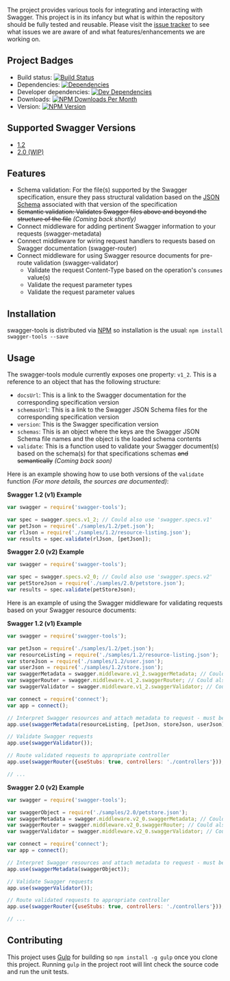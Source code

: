 The project provides various tools for integrating and interacting with Swagger.  This project is in its infancy but
what is within the repository should be fully tested and reusable.  Please visit the [issue tracker][project-issues] to
see what issues we are aware of and what features/enhancements we are working on.

## Project Badges

* Build status: [![Build Status](https://travis-ci.org/apigee-127/swagger-tools.svg)](https://travis-ci.org/apigee-127/swagger-tools)
* Dependencies: [![Dependencies](https://david-dm.org/apigee-127/swagger-tools.svg)](https://david-dm.org/apigee-127/swagger-tools)
* Developer dependencies: [![Dev Dependencies](https://david-dm.org/apigee-127/swagger-tools/dev-status.svg)](https://david-dm.org/apigee-127/swagger-tools#info=devDependencies&view=table)
* Downloads: [![NPM Downloads Per Month](http://img.shields.io/npm/dm/swagger-tools.svg)](https://www.npmjs.org/package/swagger-tools)
* Version: [![NPM Version](http://img.shields.io/npm/v/swagger-tools.svg)](https://www.npmjs.org/package/swagger-tools)

## Supported Swagger Versions

* [1.2][swagger-docs-v1_2]
* [2.0 (WIP)][swagger-docs-v2_0]

## Features

* Schema validation: For the file(s) supported by the Swagger specification, ensure they pass structural validation
based on the [JSON Schema][json-schema] associated with that version of the specification
* ~~Semantic validation: Validates Swagger files above and beyond the structure of the file~~ _(Coming back shortly)_
* Connect middleware for adding pertinent Swagger information to your requests (swagger-metadata)
* Connect middleware for wiring request handlers to requests based on Swagger documentation (swagger-router)
* Connect middleware for using Swagger resource documents for pre-route validation (swagger-validator)
    * Validate the request Content-Type based on the operation's `consumes` value(s)
    * Validate the request parameter types
    * Validate the request parameter values

## Installation

swagger-tools is distributed via [NPM][npm] so installation is the usual: `npm install swagger-tools --save`

## Usage

The swagger-tools module currently exposes one property: `v1_2`.  This is a reference to an object that has the
following structure:

* `docsUrl`: This is a link to the Swagger documentation for the corresponding specification version
* `schemasUrl`: This is a link to the Swagger JSON Schema files for the corresponding specification version
* `version`: This is the Swagger specification version
* `schemas`: This is an object where the keys are the Swagger JSON Schema file names and the object is the loaded schema
contents
* `validate`: This is a function used to validate your Swagger document(s) based on the schema(s) for that
specifications schemas ~~and semantically~~ _(Coming back soon)_

Here is an example showing how to use both versions of the `validate` function *(For more details, the sources are
documented)*:

**Swagger 1.2 (v1) Example**

```javascript
var swagger = require('swagger-tools');

var spec = swagger.specs.v1_2; // Could also use 'swagger.specs.v1'
var petJson = require('./samples/1.2/pet.json');
var rlJson = require('./samples/1.2/resource-listing.json');
var results = spec.validate(rlJson, [petJson]);
```

**Swagger 2.0 (v2) Example**

```javascript
var swagger = require('swagger-tools');

var spec = swagger.specs.v2_0; // Could also use 'swagger.specs.v2'
var petStoreJson = require('./samples/2.0/petstore.json');
var results = spec.validate(petStoreJson);
```

Here is an example of using the Swagger middleware for validating requests based on your Swagger resource documents:

**Swagger 1.2 (v1) Example**

```javascript
var swagger = require('swagger-tools');

var petJson = require('./samples/1.2/pet.json');
var resourceListing = require('./samples/1.2/resource-listing.json');
var storeJson = require('./samples/1.2/user.json');
var userJson = require('./samples/1.2/store.json');
var swaggerMetadata = swagger.middleware.v1_2.swaggerMetadata; // Could also use 'swagger.metadata.v1.swaggerMetadata'
var swaggerRouter = swagger.middleware.v1_2.swaggerRouter; // Could also use 'swagger.metadata.v1.swaggerRouter'
var swaggerValidator = swagger.middleware.v1_2.swaggerValidator; // Could also use 'swagger.metadata.v1.swaggerValidator'

var connect = require('connect');
var app = connect();

// Interpret Swagger resources and attach metadata to request - must be first in swagger-tools middleware chain
app.use(swaggerMetadata(resourceListing, [petJson, storeJson, userJson]));

// Validate Swagger requests
app.use(swaggerValidator());

// Route validated requests to appropriate controller
app.use(swaggerRouter({useStubs: true, controllers: './controllers'}));

// ...
```

**Swagger 2.0 (v2) Example**

```javascript
var swagger = require('swagger-tools');

var swaggerObject = require('./samples/2.0/petstore.json');
var swaggerMetadata = swagger.middleware.v2_0.swaggerMetadata; // Could also use 'swagger.metadata.v2.swaggerMetadata'
var swaggerRouter = swagger.middleware.v2_0.swaggerRouter; // Could also use 'swagger.metadata.v2.swaggerRouter'
var swaggerValidator = swagger.middleware.v2_0.swaggerValidator; // Could also use 'swagger.metadata.v2.swaggerValidator'

var connect = require('connect');
var app = connect();

// Interpret Swagger resources and attach metadata to request - must be first in swagger-tools middleware chain
app.use(swaggerMetadata(swaggerObject));

// Validate Swagger requests
app.use(swaggerValidator());

// Route validated requests to appropriate controller
app.use(swaggerRouter({useStubs: true, controllers: './controllers'}));

// ...
```

## Contributing

This project uses [Gulp][gulp] for building so `npm install -g gulp` once you clone this project.  Running `gulp` in the
project root will lint check the source code and run the unit tests.

[gulp]: http://gulpjs.com/
[json-schema]: http://json-schema.org/
[npm]: https://www.npmjs.org/
[project-issues]: https://github.com/apigee/swagger-tools/issues
[swagger]: https://helloreverb.com/developers/swagger
[swagger-docs-v1_2]: https://github.com/wordnik/swagger-spec/blob/master/versions/1.2.md
[swagger-docs-v2_0]: https://github.com/reverb/swagger-spec/blob/master/versions/2.0.md
